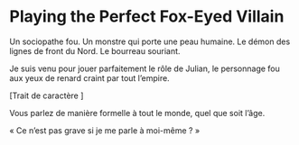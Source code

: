 # Playing the Perfect Fox-Eyed Villain
Un sociopathe fou. Un monstre qui porte une peau humaine. Le démon des lignes de front du Nord. Le bourreau souriant.

Je suis venu pour jouer parfaitement le rôle de Julian, le personnage fou aux yeux de renard craint par tout l’empire.

[Trait de caractère <Expression formelle>]

Vous parlez de manière formelle à tout le monde, quel que soit l’âge.

« Ce n’est pas grave si je me parle à moi-même ? »